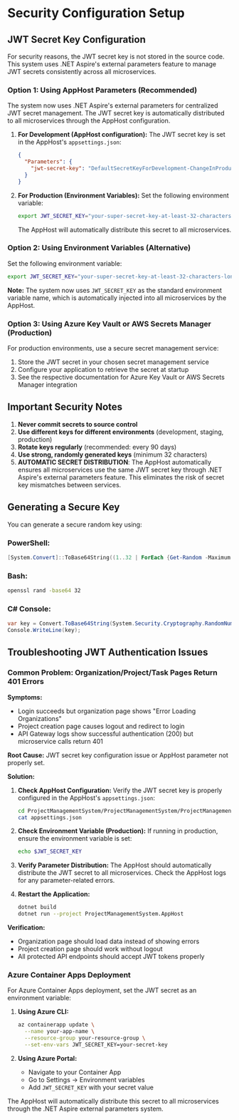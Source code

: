 # Security Configuration Setup

## JWT Secret Key Configuration

For security reasons, the JWT secret key is not stored in the source code. This system uses .NET Aspire's external parameters feature to manage JWT secrets consistently across all microservices.

### Option 1: Using AppHost Parameters (Recommended)

The system now uses .NET Aspire's external parameters for centralized JWT secret management. The JWT secret key is automatically distributed to all microservices through the AppHost configuration.

1. **For Development (AppHost configuration):**
   The JWT secret key is set in the AppHost's `appsettings.json`:
   ```json
   {
     "Parameters": {
       "jwt-secret-key": "DefaultSecretKeyForDevelopment-ChangeInProduction-32CharactersLong!"
     }
   }
   ```

2. **For Production (Environment Variables):**
   Set the following environment variable:
   ```bash
   export JWT_SECRET_KEY="your-super-secret-key-at-least-32-characters-long"
   ```

   The AppHost will automatically distribute this secret to all microservices.

### Option 2: Using Environment Variables (Alternative)

Set the following environment variable:
```bash
export JWT_SECRET_KEY="your-super-secret-key-at-least-32-characters-long"
```

**Note:** The system now uses `JWT_SECRET_KEY` as the standard environment variable name, which is automatically injected into all microservices by the AppHost.

### Option 3: Using Azure Key Vault or AWS Secrets Manager (Production)

For production environments, use a secure secret management service:

1. Store the JWT secret in your chosen secret management service
2. Configure your application to retrieve the secret at startup
3. See the respective documentation for Azure Key Vault or AWS Secrets Manager integration

## Important Security Notes

1. **Never commit secrets to source control**
2. **Use different keys for different environments** (development, staging, production)
3. **Rotate keys regularly** (recommended: every 90 days)
4. **Use strong, randomly generated keys** (minimum 32 characters)
5. **AUTOMATIC SECRET DISTRIBUTION**: The AppHost automatically ensures all microservices use the same JWT secret key through .NET Aspire's external parameters feature. This eliminates the risk of secret key mismatches between services.

## Generating a Secure Key

You can generate a secure random key using:

### PowerShell:
```powershell
[System.Convert]::ToBase64String((1..32 | ForEach {Get-Random -Maximum 256}))
```

### Bash:
```bash
openssl rand -base64 32
```

### C# Console:
```csharp
var key = Convert.ToBase64String(System.Security.Cryptography.RandomNumberGenerator.GetBytes(32));
Console.WriteLine(key);
```

## Troubleshooting JWT Authentication Issues

### Common Problem: Organization/Project/Task Pages Return 401 Errors

**Symptoms:**
- Login succeeds but organization page shows "Error Loading Organizations"
- Project creation page causes logout and redirect to login
- API Gateway logs show successful authentication (200) but microservice calls return 401

**Root Cause:**
JWT secret key configuration issue or AppHost parameter not properly set.

**Solution:**
1. **Check AppHost Configuration:**
   Verify the JWT secret key is properly configured in the AppHost's `appsettings.json`:
   ```bash
   cd ProjectManagementSystem/ProjectManagementSystem/ProjectManagementSystem.AppHost
   cat appsettings.json
   ```

2. **Check Environment Variable (Production):**
   If running in production, ensure the environment variable is set:
   ```bash
   echo $JWT_SECRET_KEY
   ```

3. **Verify Parameter Distribution:**
   The AppHost should automatically distribute the JWT secret to all microservices. Check the AppHost logs for any parameter-related errors.

4. **Restart the Application:**
   ```bash
   dotnet build
   dotnet run --project ProjectManagementSystem.AppHost
   ```

**Verification:**
- Organization page should load data instead of showing errors
- Project creation page should work without logout
- All protected API endpoints should accept JWT tokens properly

### Azure Container Apps Deployment

For Azure Container Apps deployment, set the JWT secret as an environment variable:

1. **Using Azure CLI:**
   ```bash
   az containerapp update \
     --name your-app-name \
     --resource-group your-resource-group \
     --set-env-vars JWT_SECRET_KEY=your-secret-key
   ```

2. **Using Azure Portal:**
   - Navigate to your Container App
   - Go to Settings → Environment variables
   - Add `JWT_SECRET_KEY` with your secret value

The AppHost will automatically distribute this secret to all microservices through the .NET Aspire external parameters system.